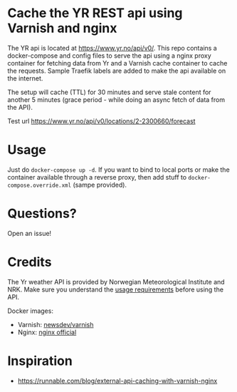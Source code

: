 # Cache the YR REST api using Varnish and nginx

The YR api is located at https://www.yr.no/api/v0/. This repo contains a docker-compose and config files to serve the api using a nginx proxy container for fetching data from Yr and a Varnish cache container to cache the requests. Sample Traefik labels are added to make the api available on the internet.

The setup will cache (TTL) for 30 minutes and serve stale content for another 5 minutes (grace period - while doing an async fetch of data from the API).

Test url https://www.yr.no/api/v0/locations/2-2300660/forecast

# Usage

Just do `docker-compose up -d`.
If you want to bind to local ports or make the container available through a reverse proxy, then add stuff to `docker-compose.override.xml` (sampe provided).

# Questions?

Open an issue!

# Credits

The Yr weather API is provided by Norwegian Meteorological Institute and NRK. Make sure you understand the [usage requirements](http://om.yr.no/verdata/vilkar/) before using the API.

Docker images:

* Varnish: [newsdev/varnish](https://github.com/newsdev/docker-varnish)
* Nginx: [nginx official](https://github.com/nginxinc/docker-nginx)

# Inspiration

* https://runnable.com/blog/external-api-caching-with-varnish-nginx